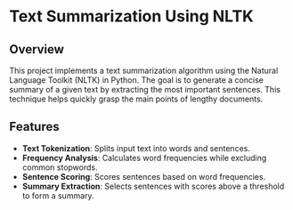 # Text Summarization Using NLTK

## Overview

This project implements a text summarization algorithm using the Natural Language Toolkit (NLTK) in Python. The goal is to generate a concise summary of a given text by extracting the most important sentences. This technique helps quickly grasp the main points of lengthy documents.

## Features

- **Text Tokenization**: Splits input text into words and sentences.
- **Frequency Analysis**: Calculates word frequencies while excluding common stopwords.
- **Sentence Scoring**: Scores sentences based on word frequencies.
- **Summary Extraction**: Selects sentences with scores above a threshold to form a summary.
